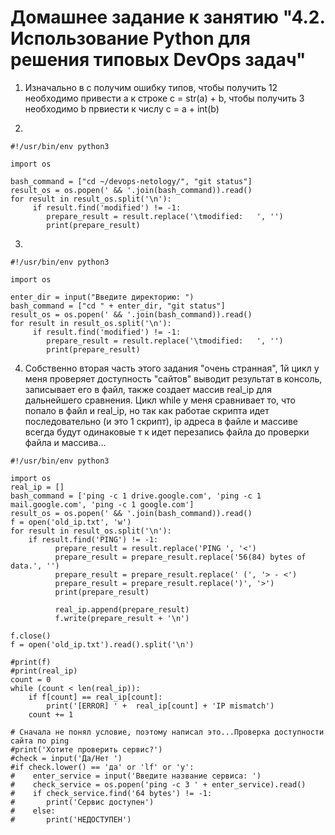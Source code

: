 # Домашнее задание к занятию "4.2. Использование Python для решения типовых DevOps задач"

1. Изначально в с получим ошибку типов, чтобы получить 12 необходимо привести а к строке c = str(a) + b, чтобы получить 3 необходимо b првиести к числу c = a + int(b) 

2. 
```
#!/usr/bin/env python3

import os

bash_command = ["cd ~/devops-netology/", "git status"]
result_os = os.popen(' && '.join(bash_command)).read()
for result in result_os.split('\n'):
     if result.find('modified') != -1:
        prepare_result = result.replace('\tmodified:   ', '')
        print(prepare_result)
```

3.
```
#!/usr/bin/env python3

import os

enter_dir = input("Введите директорию: ")
bash_command = ["cd " + enter_dir, "git status"]
result_os = os.popen(' && '.join(bash_command)).read()
for result in result_os.split('\n'):
     if result.find('modified') != -1:
        prepare_result = result.replace('\tmodified:   ', '')
        print(prepare_result)
``` 

4. Собственно вторая часть этого задания "очень странная", 1й цикл у меня проверяет доступность "сайтов" выводит результат в консоль, записывает его в файл, также создает массив real_ip для дальнейшего сравнения. Цикл while у меня сравнивает то, что попало в файл и real_ip, но так как работае скрипта идет последовательно (и это 1 скрипт), ip адреса в файле и массиве всегда будут одинаковые т к идет перезапись файла до проверки файла и массива... 
```
#!/usr/bin/env python3

import os
real_ip = []
bash_command = ['ping -c 1 drive.google.com', 'ping -c 1 mail.google.com', 'ping -c 1 google.com']
result_os = os.popen(' && '.join(bash_command)).read()
f = open('old_ip.txt', 'w')
for result in result_os.split('\n'):
    if result.find('PING') != -1:
          prepare_result = result.replace('PING ', '<')
          prepare_result = prepare_result.replace('56(84) bytes of data.', '')
          prepare_result = prepare_result.replace(' (', '> - <')
          prepare_result = prepare_result.replace(')', '>')
          print(prepare_result)

          real_ip.append(prepare_result)
          f.write(prepare_result + '\n')

f.close()
f = open('old_ip.txt').read().split('\n')

#print(f)
#print(real_ip)
count = 0
while (count < len(real_ip)):
    if f[count] == real_ip[count]:
        print('[ERROR] ' +  real_ip[count] + 'IP mismatch')
    count += 1

# Сначала не понял условие, поэтому написал это...Проверка доступности сайта по ping
#print('Хотите проверить сервис?')
#check = input('Да/Нет ')
#if check.lower() == 'да' or 'lf' or 'y':
#    enter_service = input('Введите название сервиса: ')
#    check_service = os.popen('ping -c 3 ' + enter_service).read()
#    if check_service.find('64 bytes') != -1:
#       print('Сервис доступен')
#    else:
#       print('НЕДОСТУПЕН')
```
